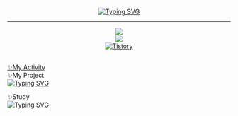 <!--
Profile
-Name
-Number of Visit
-Tistory link
-solved ac profile
-Most Used Language

-My Activity
-My Project
--Link1
--etc.
-Study
--link1
--etc.
-->



<div align="center">
<br>
<a href="https://git.io/typing-svg"><img src="https://readme-typing-svg.demolab.com?font=Roboto&size=50&duration=3000&pause=&color=000000&center=true&vCenter=true&width=500&lines=Hi!+I+am+Kyoungdong!" alt="Typing SVG" /></a>

---
  
<a href="https://github.com/iamkyoungdong"><img src="https://hits.seeyoufarm.com/api/count/incr/badge.svg?url=https%3A%2F%2Fgithub.com%2Fiamkyoungdong&count_bg=%23000000&title_bg=%23000000&icon=github.svg&icon_color=%23FFFFFF&title=hits&edge_flat=false"/></a> <br>
<a href="https://solved.ac/iamkyoungdong"><img src="http://mazassumnida.wtf/api/mini/generate_badge?boj=iamkyoungdong"/></a> <br>
<a href = "https://iamkyoungdong.tistory.com/"> <img alt="Tistory" src ="https://img.shields.io/badge/Tistory-white.svg?&style=for-the-badge"/></a> <br>

</div>
<div align="left">
<br>
<a href="https://github.com/iamkyoungdong/iamkyoungdong/blob/main/ActivityLog.md" target="_blank">✨My Activity</a>
<br>
✨My Project
<br>
<a href="https://git.io/typing-svg"><img src="https://readme-typing-svg.demolab.com?font=Roboto&size=15&pause=1000&color=000000&width=300&height=30&lines=To+be+continue.+.+." alt="Typing SVG" /></a>
  
✨Study
<br>
<a href="https://git.io/typing-svg"><img src="https://readme-typing-svg.demolab.com?font=Roboto&size=15&pause=1000&color=000000&width=300&height=30&lines=To+be+continue.+.+." alt="Typing SVG" /></a>
</div>
